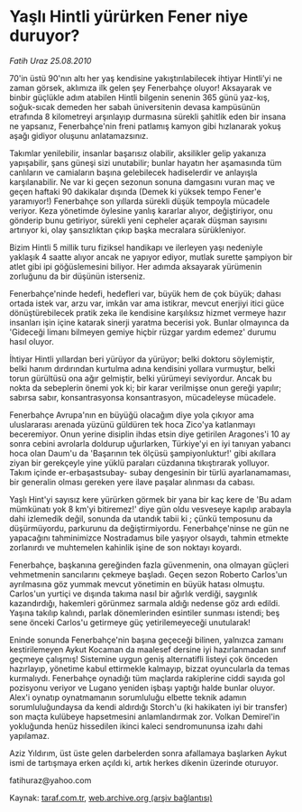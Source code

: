 # Yaşlı Hintli yürürken Fener niye duruyor?

*Fatih Uraz 25.08.2010*

<div class="yazi"><p>70'in üstü 90'nın altı her yaş kendisine yakıştırılabilecek ihtiyar Hintli’yi ne zaman görsek, aklımıza ilk gelen şey Fenerbahçe oluyor! Aksayarak ve binbir güçlükle adım atabilen Hintli bilgenin senenin 365 günü yaz-kış, soğuk-sıcak demeden her sabah üniversitenin devasa kampüsünün etrafında 8 kilometreyi arşınlayıp durmasına sürekli şahitlik eden bir insana ne yapsanız, Fenerbahçe'nin freni patlamış kamyon gibi hızlanarak yokuş aşağı gidiyor oluşunu anlatamazsınız.</p>
<p>Takımlar yenilebilir, insanlar başarısız olabilir, aksilikler gelip yakanıza yapışabilir, şans güneşi sizi unutabilir; bunlar hayatın her aşamasında tüm canlıların ve camiaların başına gelebilecek hadiselerdir ve anlayışla karşılanabilir. Ne var ki geçen sezonun sonuna damgasını vuran maç ve geçen haftaki 90 dakikalar dışında (Demek ki yüksek tempo Fener'e yaramıyor!) Fenerbahçe son yıllarda sürekli düşük tempoyla mücadele veriyor. Keza yönetimde öylesine yanlış kararlar alıyor, değiştiriyor, onu gönderip bunu getiriyor, sürekli yeni cepheler açarak düşman sayısını artırıyor ki, olay şansızlıktan çıkıp başka mecralara sürükleniyor.</p>
<p>Bizim Hintli 5 millik turu fiziksel handikapı ve ilerleyen yaşı nedeniyle yaklaşık 4 saatte alıyor ancak ne yapıyor ediyor, mutlak surette şampiyon bir atlet gibi ipi göğüslemesini biliyor. Her adımda aksayarak yürümenin zorluğunu da bir düşünün isterseniz.</p>
<p>Fenerbahçe'ninde hedefi, hedefleri var, büyük hem de çok büyük; dahası ortada istek var, arzu var, imkân var ama istikrar, mevcut enerjiyi itici güce dönüştürebilecek pratik zeka ile kendisine karşılıksız hizmet vermeye hazır insanları işin içine katarak sinerji yaratma becerisi yok. Bunlar olmayınca da 'Gideceği limanı bilmeyen gemiye hiçbir rüzgar yardım edemez' durumu hasıl oluyor.</p>
<p>İhtiyar Hintli yıllardan beri yürüyor da yürüyor; belki doktoru söylemiştir, belki hanım dırdırından kurtulma adına kendisini yollara vurmuştur, belki torun gürültüsü ona ağır gelmiştir, belki yürümeyi seviyordur. Ancak bu nokta da sebeplerin önemi yok ki; bir karar verilmişse onun gereği yapılır; sabırsa sabır, konsantrasyonsa konsantrasyon, mücadeleyse mücadele.</p>
<p>Fenerbahçe Avrupa'nın en büyüğü olacağım diye yola çıkıyor ama uluslararası arenada yüzünü güldüren tek hoca Zico'ya katlanmayı beceremiyor. Onun yerine disiplin ihdas etsin diye getirilen Aragones'i 10 ay sonra cebini avrolarla doldurup uğurlarken, Türkiye'yi en iyi tanıyan yabancı hoca olan Daum'u da 'Başarının tek ölçüsü şampiyonluktur!' gibi akıllara ziyan bir gerekçeyle yine yüklü paraları cüzdanına tıkıştırarak yolluyor. Takım içinde er-erbaşastsubay- subay dengesinin bir türlü ayarlanamaması, bir generalin olması gereken yere ilave paşalar alınması da cabası.</p>
<p>Yaşlı Hint'yi sayısız kere yürürken görmek bir yana bir kaç kere de 'Bu adam mümkünatı yok 8 km'yi bitiremez!' diye gün oldu vesveseye kapılıp arabayla dahi izlemedik değil, sonunda da utandık tabii ki ; çünkü temposunu da düşürmüyordu, parkurunu da değiştirmiyordu. Fenerbahçe'ninse ne gün ne yapacağını tahminimizce Nostradamus bile yaşıyor olsaydı, tahmin etmekte zorlanırdı ve muhtemelen kahinlik işine de son noktayı koyardı.</p>
<p>Fenerbahçe, başkanına gereğinden fazla güvenmenin, ona olmayan güçleri vehmetmenin sancılarını çekmeye başladı. Geçen sezon Roberto Carlos'un ayrılmasına göz yummak mevcut yönetimin en büyük hatası olmuştu. Carlos'un yurtiçi ve dışında takıma nasıl bir ağırlık verdiği, saygınlık kazandırdığı, hakemleri görünmez sarmala aldığı nedense göz ardı edildi. Yaşına takılıp kalındı, parlak dönemlerinden esintiler sunması istendi; beş sene önceki Carlos'u getirmeye güç yetirilemeyeceği unutularak!</p>
<p>Eninde sonunda Fenerbahçe'nin başına geçeceği bilinen, yalnızca zamanı kestirilemeyen Aykut Kocaman da maalesef dersine iyi hazırlanmadan sınıf geçmeye çalışmış! Sistemine uygun geniş alternatifli listeyi çok önceden hazırlayıp, yönetime kabul ettirmekle kalmayıp, bizzat oyuncularla da temas kurmalıydı. Fenerbahçe oynadığı tüm maçlarda rakiplerine ciddi sayıda gol pozisyonu veriyor ve Lugano yeniden işbaşı yaptığı halde bunlar oluyor. Alex'i oynatıp oynatmamanın sorumluluğu elbette teknik adamın sorumluluğundaysa da kendi aldırdığı Storch'u (ki hakikaten iyi bir transfer) son maçta kulübeye hapsetmesini anlamlandırmak zor. Volkan Demirel'in yokluğunda henüz hissedilen ikinci kaleci sendromununsa izahı dahi yapılamaz.</p>
<p>Aziz Yıldırım, üst üste gelen darbelerden sonra afallamaya başlarken Aykut ismi de tartışmaya erken açıldı ki, artık herkes dikenin üzerinde oturuyor.</p>
<p>fatihuraz@yahoo.com</p></div>

Kaynak: [taraf.com.tr](http://www.taraf.com.tr:80/fatih-uraz/makale-yasli-hintli-yururken-fener-niye-duruyor.htm), [web.archive.org (arşiv bağlantısı)](http://web.archive.org/web/20100827000107/http://www.taraf.com.tr:80/fatih-uraz/makale-yasli-hintli-yururken-fener-niye-duruyor.htm)
